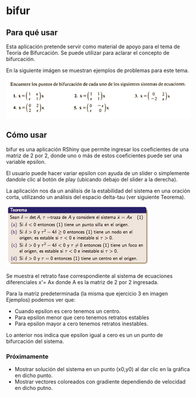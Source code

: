 # bifur

## Para qué usar

Esta aplicación pretende servir como material de apoyo para el tema de Teoría de Bifurcación. Se puede utilizar para aclarar el concepto de bifurcación.

En la siguiente imágen se muestran ejemplos de problemas para este tema.

![Ejemplos](/images/bifurcationTheroy.png)

## Cómo usar
bifur es una aplicación RShiny que permite ingresar los coeficientes de una matriz de 2 por 2, donde uno o más de estos coeficientes puede ser una variable epsilon.

El usuario puede hacer variar epsilon con ayuda de un slider o simplemente dandole clic al botón de play (ubicando debajo del slider a la derecha).


La aplicación nos da un análisis de la estabilidad del sistema en una oración corta, utilizando un análisis del espacio delta-tau (ver siguiente Teorema).

![Delta Tau](/images/teoremaDeltaTau.png)


Se muestra el retrato fase correspondiente al sistema de ecuaciones diferenciales x'= Ax donde A es la matriz de 2 por 2 ingresada.

Para la matriz predeterminada (la misma que ejercicio 3 en imagen Ejemplos) podemos ver que: 

* Cuando epsilon es cero tenemos un centro.
* Para epsilon menor que cero tenemos retratos estables
* Para epsilon mayor a cero tenemos retratos inestables.

Lo anterior nos indica que epsilon igual a cero es un un punto de bifurcación del sistema.

### Próximamente

* Mostrar solución del sistema en un punto (x0,y0) al dar clic en la gráfica en dicho punto.
* Mostrar vectores coloreados con gradiente dependiendo de velocidad en dicho putno.
